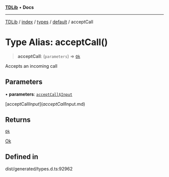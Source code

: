 [**TDLib**](../../../../../../README.md) • **Docs**

***

[TDLib](../../../../../../modules.md) / [index](../../../../../README.md) / [types](../../../README.md) / [default](../README.md) / acceptCall

# Type Alias: acceptCall()

> **acceptCall**: (`parameters`) => [`Ok`](Ok-1.md)

Accepts an incoming call

## Parameters

• **parameters**: [`acceptCall$Input`](acceptCall$Input.md)

[acceptCall$Input](acceptCall$Input.md)

## Returns

[`Ok`](Ok-1.md)

[Ok](Ok-1.md)

## Defined in

dist/generated/types.d.ts:92962
